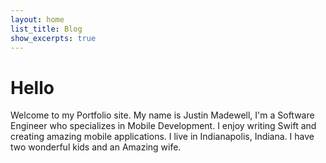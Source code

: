 ```yaml
---
layout: home
list_title: Blog
show_excerpts: true
---
```


# Hello
Welcome to my Portfolio site.
My name is Justin Madewell, I'm a Software Engineer who specializes in Mobile Development. I enjoy writing Swift and creating amazing mobile applications.
I live in Indianapolis, Indiana.
I have two wonderful kids and an
Amazing wife.